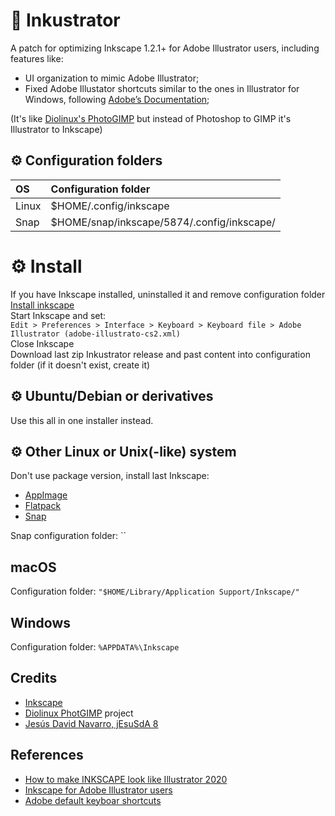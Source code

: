 # 🎨 Inkustrator

A patch for optimizing Inkscape 1.2.1+ for Adobe Illustrator users, including features like:

* UI organization to mimic Adobe Illustrator;
* Fixed Adobe Illustator shortcuts similar to the ones in Illustrator for Windows, following [Adobe’s Documentation](https://helpx.adobe.com/es/illustrator/using/default-keyboard-shortcuts.html);

(It's like [Diolinux's PhotoGIMP](https://github.com/Diolinux/PhotoGIMP) but instead of Photoshop to GIMP it's Illustrator to Inkscape) 

## ⚙ Configuration folders

| OS | Configuration folder |
| :--- | :--- |
| Linux | $HOME/.config/inkscape |
| Snap | $HOME/snap/inkscape/5874/.config/inkscape/ |


# ⚙ Install

If you have Inkscape installed, uninstalled it and remove configuration folder<br>
[Install inkscape](https://inkscape.org/release/)<br>
Start Inkscape and set:<br>
`Edit > Preferences > Interface > Keyboard > Keyboard file > Adobe Illustrator (adobe-illustrato-cs2.xml)`<br>
Close Inkscape<br>
Download last zip Inkustrator release and past content into configuration folder (if it doesn't exist, create it)

## ⚙ Ubuntu/Debian or derivatives

Use this all in one installer instead.

## ⚙ Other Linux or Unix(-like) system

Don't use package version, install last Inkscape:
* [AppImage](https://inkscape.org/release/all/gnulinux/appimage/)
* [Flatpack](https://flathub.org/apps/details/org.inkscape.Inkscape)
* [Snap](https://snapcraft.io/inkscape)


Snap configuration folder: ``

## macOS

Configuration folder: `"$HOME/Library/Application Support/Inkscape/"`

## Windows

Configuration folder: `%APPDATA%\Inkscape`

## Credits
* [Inkscape](https://inkscape.org/)
* [Diolinux PhotGIMP](https://github.com/Diolinux/PhotoGIMP) project
* [Jesús David Navarro, jEsuSdA 8](https://www.jesusda.com/projects/colorpalettes/index.html)

## References
* [How to make INKSCAPE look like Illustrator 2020](https://youtu.be/fzEjBldtba4)
* [Inkscape for Adobe Illustrator users](https://wiki.inkscape.org/wiki/Inkscape_for_Adobe_Illustrator_users)
* [Adobe default keyboar shortcuts](https://helpx.adobe.com/es/illustrator/using/default-keyboard-shortcuts.html)
